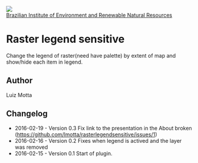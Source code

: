<!-- IBAMA logo -->
[ibama_logo]: http://upload.wikimedia.org/wikipedia/commons/thumb/8/81/Logo_IBAMA.svg/150px-Logo_IBAMA.svg.png

![][ibama_logo]  
[Brazilian Institute of Environment and Renewable Natural Resources](http://www.ibama.gov.br)

# Raster legend sensitive

Change the legend of raster(need have palette) by extent of map and show/hide each item in legend.

## Author
Luiz Motta

## Changelog
- 2016-02-19 - Version 0.3
Fix link to the presentation in the About broken (https://github.com/lmotta/rasterlegendsensitive/issues/1)
- 2016-02-16 - Version 0.2
Fixes when legend is actived and the layer was removed
- 2016-02-15 - Version 0.1
Start of plugin.
